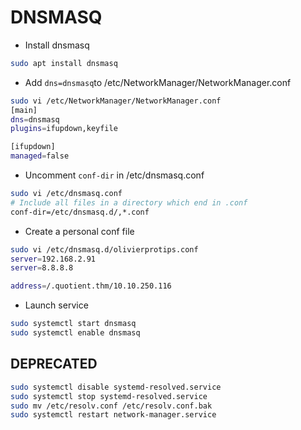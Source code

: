 # DNSMASQ

- Install dnsmasq
```bash
sudo apt install dnsmasq
```

- Add `dns=dnsmasq`to /etc/NetworkManager/NetworkManager.conf
```bash
sudo vi /etc/NetworkManager/NetworkManager.conf   
[main]
dns=dnsmasq
plugins=ifupdown,keyfile

[ifupdown]
managed=false
```

- Uncomment `conf-dir` in /etc/dnsmasq.conf
```bash
sudo vi /etc/dnsmasq.conf
# Include all files in a directory which end in .conf
conf-dir=/etc/dnsmasq.d/,*.conf
```

- Create a personal conf file
```bash
sudo vi /etc/dnsmasq.d/olivierprotips.conf 
server=192.168.2.91
server=8.8.8.8

address=/.quotient.thm/10.10.250.116
```

- Launch service
```bash
sudo systemctl start dnsmasq
sudo systemctl enable dnsmasq
```

## DEPRECATED

```bash
sudo systemctl disable systemd-resolved.service
sudo systemctl stop systemd-resolved.service
sudo mv /etc/resolv.conf /etc/resolv.conf.bak
sudo systemctl restart network-manager.service
```